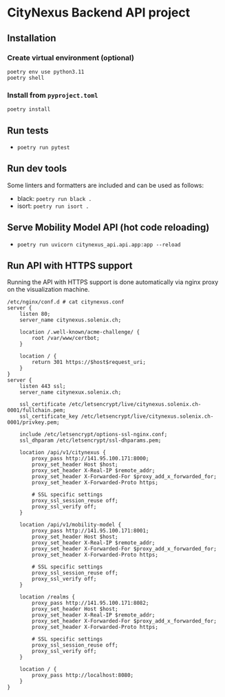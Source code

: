 # CityNexus Backend API project
## Installation
### Create virtual environment (optional)
```
poetry env use python3.11
poetry shell
```

### Install from `pyproject.toml`
`poetry install`

## Run tests
 - `poetry run pytest`

## Run dev tools
Some linters and formatters are included and can be used as follows:
 - black: `poetry run black .`
 - isort: `poetry run isort .`
 
## Serve Mobility Model API (hot code reloading)
 - `poetry run uvicorn citynexus_api.api.app:app --reload`

## Run API with HTTPS support

Running the API with HTTPS support is done automatically via nginx proxy on the visualization machine.

```
/etc/nginx/conf.d # cat citynexus.conf
server {
    listen 80;
    server_name citynexus.solenix.ch;

    location /.well-known/acme-challenge/ {
        root /var/www/certbot;
    }

    location / {
        return 301 https://$host$request_uri;
    }
}
server {
    listen 443 ssl;
    server_name citynexux.solenix.ch;

    ssl_certificate /etc/letsencrypt/live/citynexus.solenix.ch-0001/fullchain.pem;
    ssl_certificate_key /etc/letsencrypt/live/citynexus.solenix.ch-0001/privkey.pem;

    include /etc/letsencrypt/options-ssl-nginx.conf;
    ssl_dhparam /etc/letsencrypt/ssl-dhparams.pem;

    location /api/v1/citynexus {
        proxy_pass http://141.95.100.171:8000;
        proxy_set_header Host $host;
        proxy_set_header X-Real-IP $remote_addr;
        proxy_set_header X-Forwarded-For $proxy_add_x_forwarded_for;
        proxy_set_header X-Forwarded-Proto https;

        # SSL specific settings
        proxy_ssl_session_reuse off;
        proxy_ssl_verify off;
    }

    location /api/v1/mobility-model {
        proxy_pass http://141.95.100.171:8001;
        proxy_set_header Host $host;
        proxy_set_header X-Real-IP $remote_addr;
        proxy_set_header X-Forwarded-For $proxy_add_x_forwarded_for;
        proxy_set_header X-Forwarded-Proto https;

        # SSL specific settings
        proxy_ssl_session_reuse off;
        proxy_ssl_verify off;
    }

    location /realms {
        proxy_pass http://141.95.100.171:8082;
        proxy_set_header Host $host;
        proxy_set_header X-Real-IP $remote_addr;
        proxy_set_header X-Forwarded-For $proxy_add_x_forwarded_for;
        proxy_set_header X-Forwarded-Proto https;

        # SSL specific settings
        proxy_ssl_session_reuse off;
        proxy_ssl_verify off;
    }

    location / {
        proxy_pass http://localhost:8080;
    }
}
```